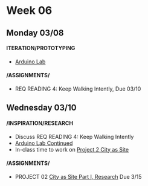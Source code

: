# Week 06
## Monday 03/08

#### ITERATION/PROTOTYPING
* [Arduino Lab](https://docs.google.com/presentation/d/1cfcKofactgtVE4JPHjO4KmsKDpYwYl8BRM3RXQdeBFg/edit?usp=sharing)

#### /ASSIGNMENTS/
* REQ READING 4: Keep Walking Intently, Due 03/10  

## Wednesday 03/10

#### /INSPIRATION/RESEARCH

* Discuss REQ READING 4: Keep Walking Intently
* [Arduino Lab Continued](https://docs.google.com/presentation/d/18kEhF5yB80mr9n4uDPztdqkZU14ployYpcoq9CAGomA/edit?usp=sharing)
* In-class time to work on [Project 2 City as Site](Project2_CityasSite.md)

#### /ASSIGNMENTS/

* PROJECT 02 [City as Site Part I, Research](Project2_CityasSite.md) Due 3/15
